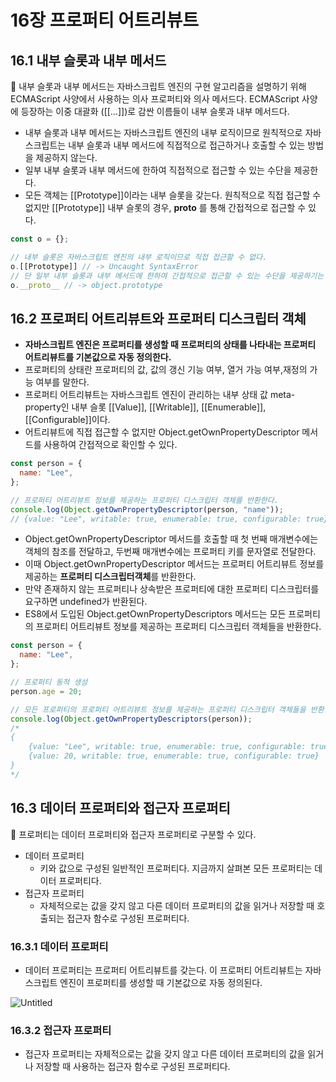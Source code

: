 # 16장 프로퍼티 어트리뷰트

## 16.1 내부 슬롯과 내부 메서드

<aside>
📌 내부 슬롯과 내부 메서드는 자바스크립트 엔진의 구현 알고리즘을 설명하기 위해 ECMAScript 사양에서 사용하는 의사 프로퍼티와 의사 메서드다. ECMAScript 사양에 등장하는 이중 대괄화 ([[…]])로 감싼 이름들이 내부 슬롯과 내부 메서드다.

</aside>

- 내부 슬롯과 내부 메서드는 자바스크립트 엔진의 내부 로직이므로 원칙적으로 자바스크립트는 내부 슬롯과 내부 메서드에 직접적으로 접근하거나 호출할 수 있는 방법을 제공하지 않는다.
- 일부 내부 슬롯과 내부 메서드에 한하여 직접적으로 접근할 수 있는 수단을 제공한다.
- 모든 객체는 [[Prototype]]이라는 내부 슬롯을 갖는다. 원칙적으로 직접 접근할 수 없지만 [[Prototype]] 내부 슬롯의 경우, **proto** 를 통해 간접적으로 접근할 수 있다.

```jsx
const o = {};

// 내부 슬롯은 자바스크립트 엔진의 내부 로직이므로 직접 접근할 수 없다.
o.[[Prototype]] // -> Uncaught SyntaxError
// 단 일부 내부 슬롯과 내부 메서드에 한하여 간접적으로 접근할 수 있는 수단을 제공하기는 한다.
o.__proto__ // -> object.prototype
```

## 16.2 프로퍼티 어트리뷰트와 프로퍼티 디스크립터 객체

- **자바스크립트 엔진은 프로퍼티를 생성할 때 프로퍼티의 상태를 나타내는 프로퍼티 어트리뷰트를 기본값으로 자동 정의한다.**
- 프로퍼티의 상태란 프로퍼티의 값, 값의 갱신 기능 여부, 열거 가능 여부,재정의 가능 여부를 말한다.
- 프로퍼티 어트리뷰트는 자바스크립트 엔진이 관리하는 내부 상태 값 meta-property인 내부 슬롯 [[Value]], [[Writable]], [[Enumerable]], [[Configurable]]이다.
- 어트리뷰트에 직접 접근할 수 없지만 Object.getOwnPropertyDescriptor 메서드를 사용하여 간접적으로 확인할 수 있다.

```jsx
const person = {
  name: "Lee",
};

// 프로퍼티 어트리뷰트 정보를 제공하는 프로퍼티 디스크립터 객체를 반환한다.
console.log(Object.getOwnPropertyDescriptor(person, "name"));
// {value: "Lee", writable: true, enumerable: true, configurable: true}
```

- Object.getOwnPropertyDescriptor 메서드를 호출할 때 첫 번째 매개변수에는 객체의 참조를 전달하고, 두번째 매개변수에는 프로퍼티 키를 문자열로 전달한다.
- 이때 Object.getOwnPropertyDescriptor 메서드는 프로퍼티 어트리뷰트 정보를 제공하는 **프로퍼티 디스크립터객체**를 반환한다.
- 만약 존재하지 않는 프로퍼티나 상속받은 프로퍼티에 대한 프로퍼티 디스크립터를 요구하면 undefined가 반환된다.
- ES8에서 도입된 Object.getOwnPropertyDescriptors 메서드는 모든 프로퍼티의 프로퍼티 어트리뷰트 정보를 제공하는 프로퍼티 디스크립터 객체들을 반환한다.

```jsx
const person = {
  name: "Lee",
};

// 프로퍼티 동적 생성
person.age = 20;

// 모든 프로퍼티의 프로퍼티 어트리뷰트 정보를 제공하는 프로퍼티 디스크립터 객체들을 반환한다.
console.log(Object.getOwnPropertyDescriptors(person));
/*
{
	{value: "Lee", writable: true, enumerable: true, configurable: true}
	{value: 20, writable: true, enumerable: true, configurable: true}
}
*/
```

## 16.3 데이터 프로퍼티와 접근자 프로퍼티

<aside>
📌 프로퍼티는 데이터 프로퍼티와 접근자 프로퍼티로 구분할 수 있다.

</aside>

- 데이터 프로퍼티
  - 키와 값으로 구성된 일반적인 프로퍼티다. 지금까지 살펴본 모든 프로퍼티는 데이터 프로퍼티다.
- 접근자 프로퍼티
  - 자체적으로는 값을 갖지 않고 다른 데이터 프로퍼티의 값을 읽거나 저장할 때 호출되는 접근자 함수로 구성된 프로퍼티다.

### 16.3.1 데이터 프로퍼티

- 데이터 프로퍼티는 프로퍼티 어트리뷰트를 갖는다. 이 프로퍼티 어트리뷰트는 자바스크립트 엔진이 프로퍼티를 생성할 때 기본값으로 자동 정의된다.

![Untitled](https://s3-us-west-2.amazonaws.com/secure.notion-static.com/a1617e7f-7fb6-41f4-82cf-7754b084f4a8/Untitled.png)

### 16.3.2 접근자 프로퍼티

- 접근자 프로퍼티는 자체적으로는 값을 갖지 않고 다른 데이터 프로퍼티의 값을 읽거나 저장할 때 사용하는 접근자 함수로 구성된 프로퍼티다.
